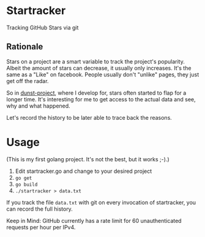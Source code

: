 # Startracker

Tracking GitHub Stars via git

## Rationale

Stars on a project are a smart variable to track the project's popularity. Albeit the amount of stars can decrease, it usually only increases. It's the same as a "Like" on facebook. People usually don't "unlike" pages, they just get off the radar.

So in [dunst-project](https://github.com/dunst-project/dunst/), where I develop for, stars often started to flap for a longer time. It's interesting for me to get access to the actual data and see, why and what happened.

Let's record the history to be later able to trace back the reasons.

# Usage

(This is my first golang project. It's not the best, but it works ;-).)

1. Edit startracker.go and change to your desired project
1. `go get`
1. `go build`
1. `./startracker > data.txt`

If you track the file `data.txt` with git on every invocation of startracker, you can record the full history.

Keep in Mind: GitHub currently has a rate limit for 60 unauthenticated requests per hour per IPv4. 
